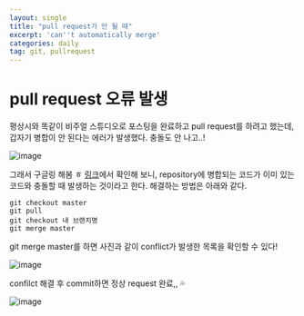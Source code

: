 ```yaml
---
layout: single
title: "pull request가 안 될 때"
excerpt: 'can''t automatically merge'
categories: daily
tag: git, pullrequest
---
```


# pull request 오류 발생
평상시와 똑같이 비주얼 스튜디오로 포스팅을 완료하고 pull request를 하려고 했는데, 갑자기 병합이 안 된다는 에러가 발생했다. 충돌도 안 나고..!

![image](https://user-images.githubusercontent.com/87356533/148489140-1b147d9f-9bed-43c8-95c0-e8949bd31bec.png)

그래서 구글링 해봄 ㅎ [링크](https://stackoverflow.com/questions/31973318/github-cant-automatically-merge)에서 확인해 보니, repository에 병합되는 코드가 이미 있는 코드와 충돌할 때 발생하는 것이라고 한다. 해결하는 방법은 아래와 같다.

```
git checkout master
git pull
git checkout 내 브랜치명
git merge master
```

git merge master를 하면 사진과 같이 conflict가 발생한 목록을 확인할 수 있다!

![image](https://user-images.githubusercontent.com/87356533/148489765-1d26c506-5280-4d8f-a7b8-c18890cd0afe.png)

confilct 해결 후 commit하면 정상 request 완료,, 💦

![image](https://user-images.githubusercontent.com/87356533/148490276-7fe1ee2c-dad6-4f00-9826-14567537d1e6.png)